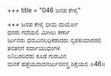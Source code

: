 +++
title = "046 ಜನಪ ಕೇಳೈ"

+++
ಜನಪ ಕೇಳೈ ಭೀಮ ದುರ್ಯೋ  
ಧನರು ಗದೆಯಲಿ ಮಿಗಿಲು ಕರ್ಣಾ  
ರ್ಜುನರು ಧನುವಿನಲಧಿಕರಾದರು ನೃಪಕುಮಾರರಲಿ   
ತನತನಗೆ ಸರ್ವಾಯುಧಂಗಳ  
ಲನಿಬರರಿದರು ಕೂಡೆ ಗುರುವಿನ  
ಮನಕೆ ಹತ್ತೆಯವಾದನರ್ಜುನನಸ್ತ್ರ ಶಿಕ್ಷೆಯಲಿ      ॥46॥